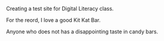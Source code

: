 Creating a test site for Digital Literacy class.  

For the reord, I love a good Kit Kat Bar.

Anyone who does not has a disappointing taste in candy bars.
